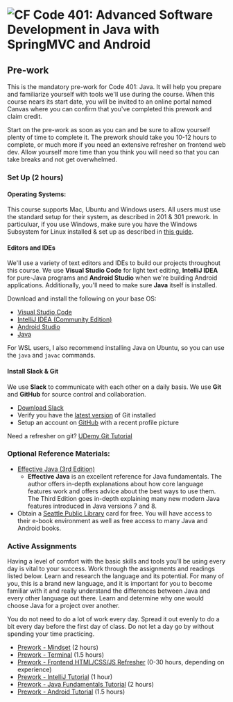 # ![CF](http://i.imgur.com/7v5ASc8.png) Code 401: Advanced Software Development in Java with SpringMVC and Android

## Pre-work

This is the mandatory pre-work for Code 401: Java. It will help you prepare
and familiarize yourself with tools we'll use during the course.
When this course nears its start date, you will be invited to an online
portal named Canvas where you can confirm that you've completed this prework
and claim credit.

Start on the pre-work as soon as you can and be sure to allow yourself plenty
of time to complete it. The prework should take you 10-12 hours to
complete, or much more if you need an extensive refresher on frontend web dev.
Allow yourself more time than you think you will need so that you
can take breaks and not get overwhelmed.

### Set Up (2 hours)
#### Operating Systems:
This course supports Mac, Ubuntu and Windows users. All users must use the standard
setup for their system, as described in 201 & 301 prework. In particuluar, if you
use Windows, make sure you have the Windows Subsystem for Linux installed & set up
as described in [this guide](https://github.com/michaeltreat/Windows-Subsystem-For-Linux-Setup-Guide).

#### Editors and IDEs
We'll use a variety of text editors and IDEs to build our projects throughout
this course. We use **Visual Studio Code** for light text editing, **IntelliJ
IDEA** for pure-Java programs and **Android Studio** when we're building Android
applications. Additionally, you'll need to make sure **Java** itself is installed.

Download and install the following on your base OS:

* [Visual Studio Code](https://code.visualstudio.com/)
* [IntelliJ IDEA (Community Edition)](https://www.jetbrains.com/idea/)
* [Android Studio](https://developer.android.com/studio/)
* [Java](https://java.com/en/download/manual.jsp)

For WSL users, I also recommend installing Java on Ubuntu, so you can use the
`java` and `javac` commands.

#### Install Slack & Git
We use **Slack** to communicate with each other on a daily basis. We use **Git**
and **GitHub** for source control and collaboration.

* [Download Slack](https://slack.com/downloads/osx)
* Verify you have the [latest version](https://git-scm.com/downloads) of Git installed
* Setup an account on [GitHub](http://github.com) with a recent profile picture

Need a refresher on git? [UDemy Git Tutorial](https://blog.udemy.com/git-tutorial-a-comprehensive-guide/)

### Optional Reference Materials:
* [Effective Java (3rd Edition)](https://www.pearson.com/us/higher-education/program/Bloch-Effective-Java-3rd-Edition/PGM1763855.html) 
  * **Effective Java** is an excellent reference for Java fundamentals. The author
    offers in-depth explanations about how core language features work and
    offers advice about the best ways to use them. The Third Edition goes
    in-depth explaining many new modern Java features introduced in Java
    versions 7 and 8.
* Obtain a [Seattle Public Library](https://www.spl.org/) card for free. You
  will have access to their e-book environment as well as free access to many
  Java and Android books.

### Active Assignments
Having a level of comfort with the basic skills and tools you’ll be using
every day is vital to your success. Work through the assignments and readings
listed below. Learn and research the language and its potential. For many of
you, this is a brand new language, and it is important for you to become
familiar with it and really understand the differences between Java and every
other language out there. Learn and determine why one would choose Java for a
project over another.

You do not need to do a lot of work every day. Spread it out evenly to do a
bit every day before the first day of class. Do not let a day go by without
spending your time practicing.

* [Prework - Mindset](./00-prework-mindset.md) (2 hours)
* [Prework - Terminal](./01-prework-terminal.md) (1.5 hours)
* [Prework - Frontend HTML/CSS/JS Refresher](./02-prework-frontend.md) (0-30 hours, depending on experience)
* [Prework - IntelliJ Tutorial](./03-prework-intellij.md) (1 hour)
* [Prework - Java Fundamentals Tutorial](./04-prework-java.md) (2 hours)
* [Prework - Android Tutorial](./05-prework-android.md) (1.5 hours)
